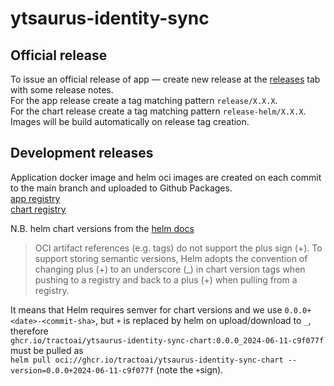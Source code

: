 # ytsaurus-identity-sync

## Official release
To issue an official release of app — create new release at the [releases](https://github.com/tractoai/ytsaurus-identity-sync/releases) tab with some release notes.  
For the app release create a tag matching pattern `release/X.X.X`.  
For the chart release create a tag matching pattern `release-helm/X.X.X`.
Images will be build automatically on release tag creation.

## Development releases
Application docker image and helm oci images are created on each commit to the main branch and uploaded to Github Packages.  
[app registry](https://github.com/tractoai/ytsaurus-identity-sync/pkgs/container/ytsaurus-identity-sync)  
[chart registry](https://github.com/tractoai/ytsaurus-identity-sync/pkgs/container/ytsaurus-identity-sync-chart)

N.B. helm chart versions from the [helm docs](https://helm.sh/docs/topics/registries/#oci-feature-deprecation-and-behavior-changes-with-v380)
> OCI artifact references (e.g. tags) do not support the plus sign (+). To support
storing semantic versions, Helm adopts the convention of changing plus (+) to
an underscore (_) in chart version tags when pushing to a registry and back to
a plus (+) when pulling from a registry.

It means that Helm requires semver for chart versions and we use `0.0.0+<date>-<commit-sha>`, but `+` is replaced by helm on upload/download to `_`, 
therefore  
`ghcr.io/tractoai/ytsaurus-identity-sync-chart:0.0.0_2024-06-11-c9f077f`   
must be pulled as   
`helm pull oci://ghcr.io/tractoai/ytsaurus-identity-sync-chart --version=0.0.0+2024-06-11-c9f077f`
(note the `+`sign).

